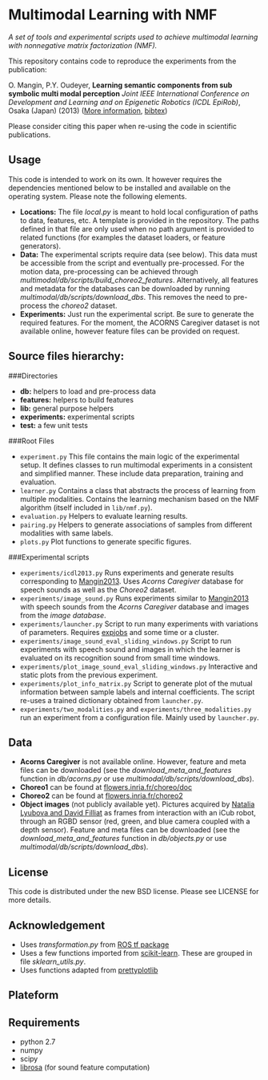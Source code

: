 Multimodal Learning with NMF
============================

*A set of tools and experimental scripts used to achieve multimodal learning with nonnegative matrix factorization (NMF).*

This repository contains code to reproduce the experiments from the publication:

O. Mangin, P.Y. Oudeyer, **Learning semantic components from sub symbolic multi modal perception** *Joint IEEE International Conference on Development and Learning and on Epigenetic Robotics (ICDL EpiRob)*, Osaka (Japan) (2013) ([More information][Mangin2013], [bibtex](http://olivier.mangin.com/media/bibtex/Mangin2013.bib))

Please consider citing this paper when re-using the code in scientific publications.


Usage
-----
This code is intended to work on its own. It however requires the dependencies mentioned below to be installed and available on the operating system. Please note the following elements.

- **Locations:** The file *local.py* is meant to hold local configuration of paths to data, features, etc. A template is provided in the repository. The paths defined in that file are only used when no path argument is provided to related functions (for examples the dataset loaders, or feature generators).
- **Data:** The experimental scripts require data (see below). This data must be accessible from the script and eventually pre-processed. For the motion data, pre-processing can be achieved through *multimodal/db/scripts/build_choreo2_features*. Alternatively, all features and metadata for the databases can be downloaded by running *multimodal/db/scripts/download_dbs*. This removes the need to pre-process the *choreo2* dataset.
- **Experiments:** Just run the experimental script. Be sure to generate the required features. For the moment, the ACORNS Caregiver dataset is not available online, however feature files can be provided on request.



Source files hierarchy:
-----------------------
###Directories
- **db:** helpers to load and pre-process data
- **features:** helpers to build features
- **lib:** general purpose helpers
- **experiments:** experimental scripts
- **test:** a few unit tests

###Root Files
- `experiment.py` This file contains the main logic of the experimental setup. It defines classes to run multimodal experiments in a consistent and simplified manner. These include data preparation, training and evaluation.
- `learner.py` Contains a class that abstracts the process of learning from multiple modalities. Contains the learning mechanism based on the NMF algorithm (itself included in `lib/nmf.py`).
- `evaluation.py` Helpers to evaluate learning results.
- `pairing.py` Helpers to generate associations of samples from different modalities with same labels.
- `plots.py` Plot functions to generate specific figures.

###Experimental scripts
- `experiments/icdl2013.py` Runs experiments and generate results corresponding to [Mangin2013][Mangin2013]. Uses *Acorns Caregiver* database for speech sounds as well as the *Choreo2* dataset.
- `experiments/image_sound.py` Runs experiments similar to [Mangin2013][Mangin2013] with speech sounds from the *Acorns Caregiver* database and images from the *image database*.
- `experiments/launcher.py` Script to run many experiments with variations of parameters. Requires [expjobs](http://github.com/omangin/expjobs) and some time or a cluster.
- `experiments/image_sound_eval_sliding_windows.py` Script to run experiments with speech sound and images in which the learner is evaluated on its recognition sound from small time windows.
- `experiments/plot_image_sound_eval_sliding_windows.py` Interactive and static plots from the previous experiment.
- `experiments/plot_info_matrix.py` Script to generate plot of the mutual information between sample labels and internal coefficients. The script re-uses a trained dictionary obtained from `launcher.py`.
- `experiments/two_modalities.py` and `experiments/three_modalities.py` run an experiment from a configuration file. Mainly used by `launcher.py`.

Data
----
- **Acorns Caregiver** is not available online. However, feature and meta files can be downloaded (see the *download_meta_and_features* function in *db/acorns.py* or use *multimodal/db/scripts/download_dbs*).
- **Choreo1** can be found at [flowers.inria.fr/choreo/doc](https://flowers.inria.fr/choreo/doc/index.html)
- **Choreo2** can be found at [flowers.inria.fr/choreo2](https://flowers.inria.fr/choreo2/index.html)
- **Object images** (not publicly available yet). Pictures acquired by [Natalia Lyubova and David Filliat][Lyubova2012] as frames from interaction with an iCub robot, through an RGBD sensor (red, green, and blue camera coupled with a depth sensor). Feature and meta files can be downloaded (see the *download_meta_and_features* function in *db/objects.py* or use *multimodal/db/scripts/download_dbs*).


License
-------
This code is distributed under the new BSD license. Please see LICENSE for more details.


Acknowledgement
---------------
- Uses *transformation.py* from [ROS tf package](http://wiki.ros.org/tf)
- Uses a few functions imported from [scikit-learn](http://scikit-learn.org). These are grouped in file *sklearn_utils.py*.
- Uses functions adapted from [prettyplotlib](http://olgabot.github.io/prettyplotlib/)


Plateform
---------

Requirements
------------
- python 2.7
- numpy
- scipy
- [librosa](http://github.com/bmcfee/librosa) (for sound feature computation)


[Mangin2013]: http://olivier.mangin.com/publi#Mangin.2013.ICDL
[Lyubova2012]: http://www.ensta-paristech.fr/TILDElyubova/data/ijcnn2012.pdf
